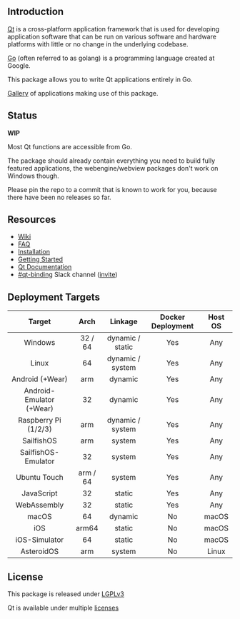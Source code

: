 Introduction
------------

[Qt](https://en.wikipedia.org/wiki/Qt_(software)) is a cross-platform application framework that is used for developing application software that can be run on various software and hardware platforms with little or no change in the underlying codebase.

[Go](https://en.wikipedia.org/wiki/Go_(programming_language)) (often referred to as golang) is a programming language created at Google.

This package allows you to write Qt applications entirely in Go.

[Gallery](https://github.com/therecipe/qt/wiki/Gallery) of applications making use of this package.

Status
------

**WIP**

Most Qt functions are accessible from Go.

The package should already contain everything you need to build fully featured applications, the webengine/webview packages don't work on Windows though.

Please pin the repo to a commit that is known to work for you, because there have been no releases so far.

Resources
---------

-	[Wiki](https://github.com/therecipe/qt/wiki)
-	[FAQ](https://github.com/therecipe/qt/wiki/FAQ)
-	[Installation](https://github.com/therecipe/qt/wiki/Installation)
-	[Getting Started](https://github.com/therecipe/qt/wiki/Getting-Started)
-	[Qt Documentation](https://doc.qt.io/qt-5/classes.html)
-	[#qt-binding](https://gophers.slack.com/messages/qt-binding/details) Slack channel ([invite](https://invite.slack.golangbridge.org)\)

Deployment Targets
------------------

| Target                   | Arch     | Linkage          | Docker Deployment | Host OS |
|:------------------------:|:--------:|:----------------:|:-----------------:|:-------:|
|         Windows          | 32 / 64  | dynamic / static |        Yes        |   Any   |
|          Linux           |    64    | dynamic / system |        Yes        |   Any   |
|     Android (+Wear)      |   arm    |     dynamic      |        Yes        |   Any   |
| Android-Emulator (+Wear) |    32    |     dynamic      |        Yes        |   Any   |
|   Raspberry Pi (1/2/3)   |   arm    | dynamic / system |        Yes        |   Any   |
|        SailfishOS        |   arm    |      system      |        Yes        |   Any   |
|   SailfishOS-Emulator    |    32    |      system      |        Yes        |   Any   |
|       Ubuntu Touch       | arm / 64 |      system      |        Yes        |   Any   |
|        JavaScript        |    32    |      static      |        Yes        |   Any   |
|       WebAssembly        |    32    |      static      |        Yes        |   Any   |
|          macOS           |    64    |     dynamic      |        No         |  macOS  |
|           iOS            |  arm64   |      static      |        No         |  macOS  |
|      iOS-Simulator       |    64    |      static      |        No         |  macOS  |
|        AsteroidOS        |   arm    |      system      |        No         |  Linux  |

License
-------

This package is released under [LGPLv3](https://opensource.org/licenses/LGPL-3.0)

Qt is available under multiple [licenses](https://www.qt.io/licensing)
